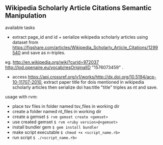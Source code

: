 ## Wikipedia Scholarly Article Citations Semantic Manipulation

available tasks
* extract page_id and id + serialize wikipedia scholarly articles using dataset from https://figshare.com/articles/Wikipedia_Scholarly_Article_Citations/1299540 and save as n-triples.

eg. <http://en.wikipedia.org/wiki?curid=972037> <http://lod.openaire.eu/vocab/resOriginalID> "1576073459" .

* access https://api.crossref.org/v1/works/http://dx.doi.org/10.5194/acp-10-11707-2010, extract paper title for dois mentioned in wikipedia scholarly articles then serialize doi has:title "title" triples as nt and save.

usage with rvm:
* place tsv files in folder named tsv_files in working dir
* create a folder named nt_files in working dir
* create a gemset
`$ rvm gemset create <gemset>`
* use created gemset
`$ rvm <ruby version>@<gemset>`
* install bundler gem
`$ gem install bundler`
* make script executable 
`$ chmod +x <script_name.rb>`
* run script
`$ ./<script_name.rb>`
